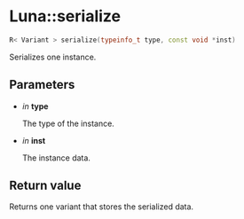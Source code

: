 # Luna::serialize

```c++
R< Variant > serialize(typeinfo_t type, const void *inst)
```

Serializes one instance. 

## Parameters
* *in* **type**

    The type of the instance. 

* *in* **inst**

    The instance data. 

## Return value
Returns one variant that stores the serialized data. 

